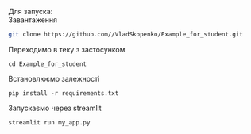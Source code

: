 Для запуска:  
Завантаження
```bash 
git clone https://github.com//VladSkopenko/Example_for_student.git
```
Переходимо в теку з застосунком 
```
cd Example_for_student
```
Встановлюємо залежності
```
pip install -r requirements.txt
```
Запускаємо через streamlit
```
streamlit run my_app.py
```